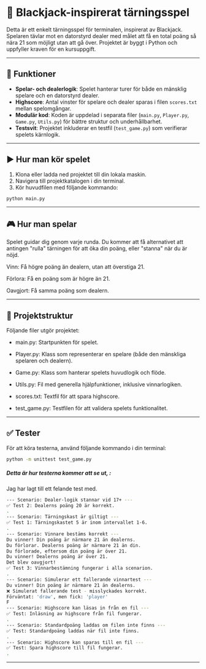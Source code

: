 # 🎲 Blackjack-inspirerat tärningsspel

Detta är ett enkelt tärningsspel för terminalen, inspirerat av Blackjack. Spelaren tävlar mot en datorstyrd dealer med målet att få en total poäng så nära 21 som möjligt utan att gå över. Projektet är byggt i Python och uppfyller kraven för en kursuppgift.

---

## 🧩 Funktioner

- **Spelar- och dealerlogik**: Spelet hanterar turer för både en mänsklig spelare och en datorstyrd dealer.
- **Highscore**: Antal vinster för spelare och dealer sparas i filen `scores.txt` mellan spelomgångar.
- **Modulär kod**: Koden är uppdelad i separata filer (`main.py`, `Player.py`, `Game.py`, `Utils.py`) för bättre struktur och underhållbarhet.
- **Testsvit**: Projektet inkluderar en testfil (`test_game.py`) som verifierar spelets kärnlogik.

---

## ▶️ Hur man kör spelet

1. Klona eller ladda ned projektet till din lokala maskin.
2. Navigera till projektkatalogen i din terminal.
3. Kör huvudfilen med följande kommando:

```bash
python main.py
```

---
## 🎮 Hur man spelar
Spelet guidar dig genom varje runda. Du kommer att få alternativet att antingen "rulla" tärningen för att öka din poäng, eller "stanna" när du är nöjd.

Vinn: Få högre poäng än dealern, utan att överstiga 21.

Förlora: Få en poäng som är högre än 21.

Oavgjort: Få samma poäng som dealern.


---
## 📁 Projektstruktur
Följande filer utgör projektet:

- main.py: Startpunkten för spelet.

- Player.py: Klass som representerar en spelare (både den mänskliga spelaren och dealern).

- Game.py: Klass som hanterar spelets huvudlogik och flöde.

- Utils.py: Fil med generella hjälpfunktioner, inklusive vinnarlogiken.

- scores.txt: Textfil för att spara highscore.

- test_game.py: Testfilen för att validera spelets funktionalitet.


---

## ✅ Tester
För att köra testerna, använd följande kommando i din terminal:

```bash
python -m unittest test_game.py
```

##### Detta är hur testerna kommer att se ut, :

Jag har lagt till ett felande test med. 

```bash
--- Scenario: Dealer-logik stannar vid 17+ ---
✅ Test 2: Dealerns poäng 20 är korrekt.
.
--- Scenario: Tärningskast är giltigt ---
✅ Test 1: Tärningskastet 5 är inom intervallet 1-6.
.
--- Scenario: Vinnare bestäms korrekt ---
Du vinner! Din poäng är närmare 21 än dealerns.
Du förlorar. Dealerns poäng är närmare 21 än din.
Du förlorade, eftersom din poäng är över 21.
Du vinner! Dealerns poäng är över 21.
Det blev oavgjort!
✅ Test 3: Vinnarbestämning fungerar i alla scenarion.
.
--- Scenario: Simulerar ett fallerande vinnartest ---
Du vinner! Din poäng är närmare 21 än dealerns.
❌ Simulerat fallerande test - misslyckades korrekt.
Förväntat: 'draw', men fick: 'player'
F
--- Scenario: Highscore kan läsas in från en fil ---
✅ Test: Inläsning av highscore från fil fungerar.
.
--- Scenario: Standardpoäng laddas om filen inte finns ---
✅ Test: Standardpoäng laddas när fil inte finns.
.
--- Scenario: Highscore kan sparas till en fil ---
✅ Test: Spara highscore till fil fungerar.
.
```
---





